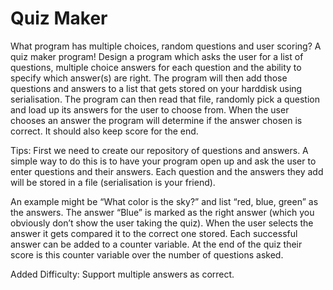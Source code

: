 # Quiz Maker

What program has multiple choices, random questions and user scoring? A quiz maker program! Design a program which asks the user for a list of questions, multiple choice answers for each question and the ability to specify which answer(s) are right. The program will then add those questions and answers to a list that gets stored on your harddisk using serialisation. The program can then read that file, randomly pick a question and load up its answers for the user to choose from. When the user chooses an answer the program will determine if the answer chosen is correct. It should also keep score for the end.

Tips: First we need to create our repository of questions and answers. A simple way to do this is to have your program open up and ask the user to enter questions and their answers. Each question and the answers they add will be stored in a file (serialisation is your friend).

An example might be “What color is the sky?” and list “red, blue, green” as the answers. The answer “Blue” is marked as the right answer (which you obviously don’t show the user taking the quiz). When the user selects the answer it gets compared it to the correct one stored. Each successful answer can be added to a counter variable. At the end of the quiz their score is this counter variable over the number of questions asked.

Added Difficulty: Support multiple answers as correct.